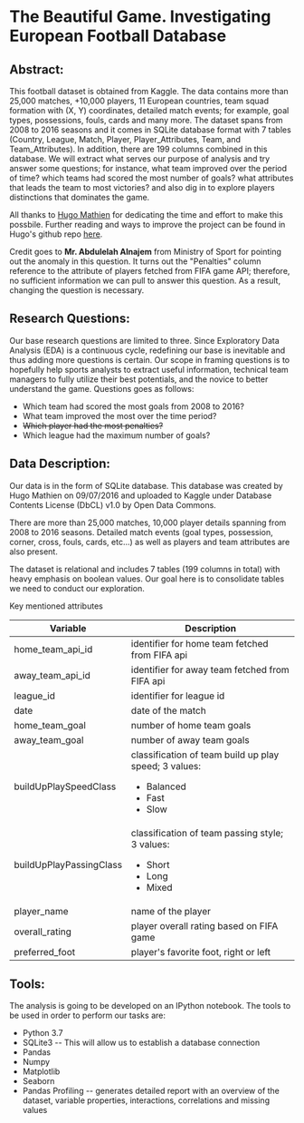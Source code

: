 # The Beautiful Game. Investigating European Football Database

## Abstract:
This football dataset is obtained from Kaggle. The data contains more than 25,000 matches, +10,000 players, 11 European countries, team squad formation with (X, Y) coordinates, detailed match events; for example, goal types, possessions, fouls, cards and many more. The dataset spans from 2008 to 2016 seasons and it comes in SQLite database format with 7 tables (Country, League, Match, Player, Player_Attributes, Team, and Team_Attributes). In addition, there are 199 columns combined in this database. We will extract what serves our purpose of analysis and try answer some questions; for instance, what team improved over the period of time? which teams had scored the most number of goals? what attributes that leads the team to most victories? and also dig in to explore players distinctions that dominates the game.

All thanks to [Hugo Mathien](https://www.kaggle.com/hugomathien) for dedicating the time and effort to make this possbile. Further reading and ways to improve the project can be found in Hugo's github repo [here](https://github.com/hugomathien/football-data-collection).

Credit goes to **Mr. Abdulelah Alnajem** from Ministry of Sport for pointing out the anomaly in this question. It turns out the "Penalties" column reference to the attribute of players fetched from FIFA game API; therefore, no sufficient information we can pull to answer this question. As a result, changing the question is necessary.

## Research Questions:
Our base research questions are limited to three. Since Exploratory Data Analysis (EDA) is a continuous cycle, redefining our base is inevitable and thus adding more questions is certain. Our scope in framing questions is to hopefully help sports analysts to extract useful information, technical team managers to fully utilize their best potentials, and the novice to better understand the game. Questions goes as follows:

- Which team had scored the most goals from 2008 to 2016?
- What team improved the most over the time period?
- ~~Which player had the most penalties?~~
- Which league had the maximum number of goals?
    

## Data Description:
Our data is in the form of SQLite database. This database was created by Hugo Mathien on 09/07/2016 and uploaded to Kaggle under Database Contents License (DbCL) v1.0 by Open Data Commons. 

There are more than 25,000 matches, 10,000 player details spanning from 2008 to 2016 seasons. Detailed match events (goal types, possession, corner, cross, fouls, cards, etc...) as well as players and team attributes are also present.

The dataset is relational and includes 7 tables (199 columns in total) with heavy emphasis on boolean values. Our goal here is to consolidate tables we need to conduct our exploration.

Key mentioned attributes

| Variable | Description |
| -   | - |
| home_team_api_id | identifier for home team fetched from FIFA api |
| away_team_api_id | identifier for away team fetched from FIFA api |
| league_id | identifier for league id |
| date | date of the match |
| home_team_goal | number of home team goals |
| away_team_goal | number of away team goals |
| buildUpPlaySpeedClass | classification of team build up play speed; 3 values: <ul><li>Balanced</li><li>Fast</li><li>Slow</li></ul> |
| buildUpPlayPassingClass | classification of team passing style; 3 values: <ul><li>Short</li><li>Long</li><li>Mixed</li></ul> |
| player_name| name of the player | 
| overall_rating | player overall rating based on FIFA game |
| preferred_foot | player's favorite foot, right or left |


## Tools:
The analysis is going to be developed on an IPython notebook. The tools to be used in order to perform our tasks are:

- Python 3.7
- SQLite3 -- This will allow us to establish a database connection
- Pandas
- Numpy
- Matplotlib
- Seaborn
- Pandas Profiling -- generates detailed report with an overview of the dataset, variable properties, interactions, correlations and missing values

